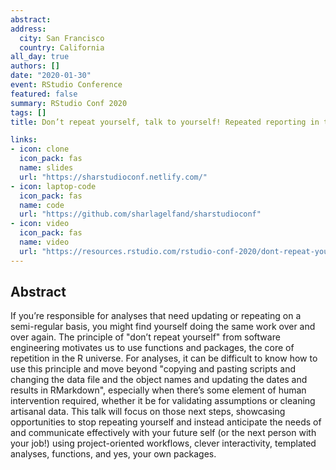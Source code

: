 ```yaml
---
abstract: 
address:
  city: San Francisco
  country: California
all_day: true
authors: []
date: "2020-01-30"
event: RStudio Conference
featured: false
summary: RStudio Conf 2020
tags: []
title: Don’t repeat yourself, talk to yourself! Repeated reporting in the R universe

links:
- icon: clone
  icon_pack: fas
  name: slides
  url: "https://sharstudioconf.netlify.com/"
- icon: laptop-code
  icon_pack: fas
  name: code
  url: "https://github.com/sharlagelfand/sharstudioconf"
- icon: video
  icon_pack: fas
  name: video
  url: "https://resources.rstudio.com/rstudio-conf-2020/dont-repeat-yourself-talk-to-yourself-repeated-reporting-in-the-r-universe-sharla-gelfand"
---
```


## Abstract

If you’re responsible for analyses that need updating or repeating on a semi-regular basis, you might find yourself doing the same work over and over again. The principle of "don’t repeat yourself" from software engineering motivates us to use functions and packages, the core of repetition in the R universe. For analyses, it can be difficult to know how to use this principle and move beyond "copying and pasting scripts and changing the data file and the object names and updating the dates and results in RMarkdown", especially when there’s some element of human intervention required, whether it be for validating assumptions or cleaning artisanal data. This talk will focus on those next steps, showcasing opportunities to stop repeating yourself and instead anticipate the needs of and communicate effectively with your future self (or the next person with your job!) using project-oriented workflows, clever interactivity, templated analyses, functions, and yes, your own packages.
